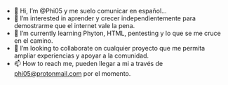 - 👋 Hi, I’m @Phi05 y me suelo comunicar en español...
- 👀 I’m interested in aprender y crecer independientemente para demostrarme que el internet vale la pena.
- 🌱 I’m currently learning Phyton, HTML, pentesting y lo que se me cruce en el camino.
- 💞️ I’m looking to collaborate on cualquier proyecto que me permita ampliar experiencias y apoyar a la comunidad.
- 📫 How to reach me, pueden llegar a mi a través de phi05@protonmail.com por el momento.

<!---
Phi05/Phi05 is a ✨ special ✨ repository because its `README.md` (this file) appears on your GitHub profile.
You can click the Preview link to take a look at your changes.
--->
